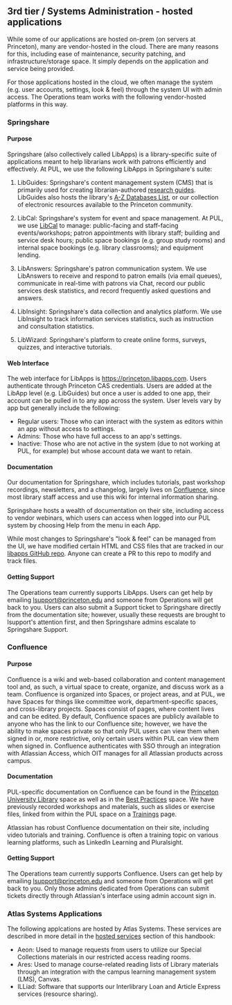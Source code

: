 ## 3rd tier / Systems Administration - hosted applications 

While some of our applications are hosted on-prem (on servers at Princeton), many are vendor-hosted in the cloud. There are many reasons for this, including ease of maintenance, security patching, and infrastructure/storage space. It simply depends on the application and service being provided. 

For those applications hosted in the cloud, we often manage the system (e.g. user accounts, settings, look & feel) through the system UI with admin access. The Operations team works with the following vendor-hosted platforms in this way. 

### Springshare

#### Purpose

Springshare (also collectively called LibApps) is a library-specific suite of applications meant to help librarians work with patrons efficiently and effectively. At PUL, we use the following LibApps in Springshare's suite: 

1. LibGuides: Springshare's content management system (CMS) that is primarily used for creating librarian-authored [research guides](https://libguides.princeton.edu/). LibGuides also hosts the library's [A-Z Databases List](https://libguides.princeton.edu/az.php), or our collection of electronic resources available to the Princeton community. 

2. LibCal: Springshare's system for event and space management. At PUL, we use [LibCal](https://libcal.princeton.edu) to manage: public-facing and staff-facing events/workshops; patron appointments with library staff; building and service desk hours; public space bookings (e.g. group study rooms) and internal space bookings (e.g. library classrooms); and equipment lending. 

3. LibAnswers: Springshare's patron communication system. We use LibAnswers to receive and respond to patron emails (via email queues), communicate in real-time with patrons via Chat, record our public services desk statistics, and record frequently asked questions and answers. 

4. LibInsight: Springshare's data collection and analytics platform. We use LibInsight to track information services statistics, such as instruction and consultation statistics. 

5. LibWizard: Springshare's platform to create online forms, surveys, quizzes, and interactive tutorials. 

#### Web Interface

The web interface for LibApps is https://princeton.libapps.com. Users authenticate through Princeton CAS credentials. Users are added at the LibApp level (e.g. LibGuides) but once a user is added to one app, their account can be pulled in to any app across the system. User levels vary by app but generally include the following: 
- Regular users: Those who can interact with the system as editors within an app without access to settings.
- Admins: Those who have full access to an app's settings.
- Inactive: Those who are not active in the system (due to not working at PUL, for example) but whose account data we want to retain. 

#### Documentation 

Our documentation for Springshare, which includes tutorials, past workshop recordings, newsletters, and a changelog, largely lives on [Confluence](https://pul-confluence.atlassian.net/wiki/), since most library staff access and use this wiki for internal information sharing.

Springshare hosts a wealth of documentation on their site, including access to vendor webinars, which users can access when logged into our PUL system by choosing Help from the menu in each App. 

While most changes to Springshare's "look & feel" can be managed from the UI, we have modified certain HTML and CSS files that are tracked in our [libapps GitHub repo](https://github.com/pulibrary/libapps). Anyone can create a PR to this repo to modify and track files. 

#### Getting Support

The Operations team currently supports LibApps. Users can get help by emailing lsupport@princeton.edu and someone from Operations will get back to you. Users can also submit a Support ticket to Springshare directly from the documentation site; however, usually these requests are brought to lsupport's attention first, and then Springshare admins escalate to Springshare Support. 

### Confluence 

#### Purpose

Confluence is a wiki and web-based collaboration and content management tool and, as such, a virtual space to create, organize, and discuss work as a team. Confluence is organized into Spaces, or project areas, and at PUL, we have Spaces for things like committee work, department-specific spaces, and cross-library projects. Spaces consist of pages, where content lives and can be edited. By default, Confluence spaces are publicly available to anyone who has the link to our Confluence site; however, we have the ability to make spaces private so that only PUL users can view them when signed in or, more restrictive, only certain users within PUL can view them when signed in. Confluence authenticates with SSO through an integration with Atlassian Access, which OIT manages for all Atlassian products across campus. 

#### Documentation

PUL-specific documentation on Confluence can be found in the [Princeton University Library](https://pul-confluence.atlassian.net/wiki/spaces/PUL/overview) space as well as in the [Best Practices](https://pul-confluence.atlassian.net/wiki/spaces/BP/overview) space. We have previously recorded workshops and materials, such as slides or exercise files, linked from within the PUL space on a [Trainings](https://pul-confluence.atlassian.net/wiki/spaces/PUL/pages/1769716/Training+Sessions) page.

Atlassian has robust Confluence documentation on their site, including video tutorials and training. Confluence is often a training topic on various learning platforms, such as LinkedIn Learning and Pluralsight. 

#### Getting Support

The Operations team currently supports Confluence. Users can get help by emailing lsupport@princeton.edu and someone from Operations will get back to you. Only those admins dedicated from Operations can submit tickets directly through Atlassian's interface using admin account sign in. 

### Atlas Systems Applications

The following applcations are hosted by Atlas Systems. These services are described in more detail in the [hosted services](https://github.com/pulibrary/pul-it-handbook/blob/main/services/hosted_services.md) section of this handbook: 
- Aeon: Used to manage requests from users to utilize our Special Collections materials in our restricted access reading rooms.
- Ares: Used to manage course-related reading lists of Library materials through an integration with the campus learning management system (LMS), Canvas.
- ILLiad: Software that supports our Interlibrary Loan and Article Express services (resource sharing).

